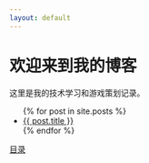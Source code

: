 ```yaml
---
layout: default
---
```


<h1>欢迎来到我的博客</h1>
<p>这里是我的技术学习和游戏策划记录。</p>

<ul>
  {% for post in site.posts %}
    <li>
      <a href="{{ post.url }}">{{ post.title }}</a>
    </li>
  {% endfor %}
</ul>
 <p><a href="{{ "/Games/" | relative_url }}">目录</a></p>
